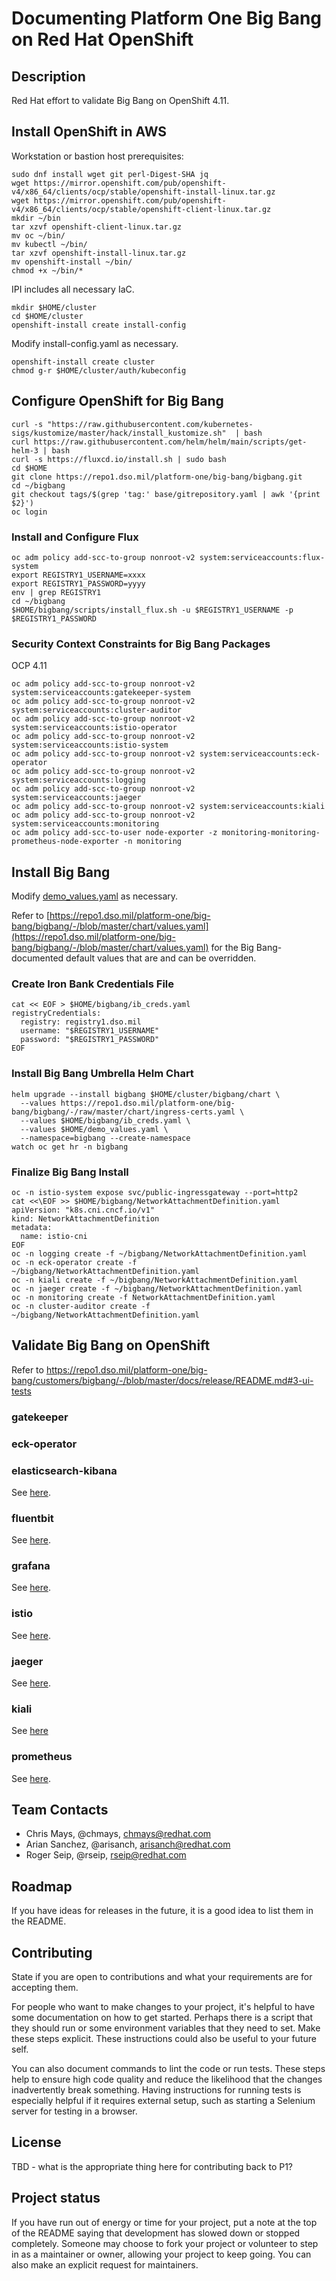 # Documenting Platform One Big Bang on Red Hat OpenShift

## Description

Red Hat effort to validate Big Bang on OpenShift 4.11.

## Install OpenShift in AWS

Workstation or bastion host prerequisites:
```
sudo dnf install wget git perl-Digest-SHA jq
wget https://mirror.openshift.com/pub/openshift-v4/x86_64/clients/ocp/stable/openshift-install-linux.tar.gz
wget https://mirror.openshift.com/pub/openshift-v4/x86_64/clients/ocp/stable/openshift-client-linux.tar.gz
mkdir ~/bin
tar xzvf openshift-client-linux.tar.gz
mv oc ~/bin/
mv kubectl ~/bin/
tar xzvf openshift-install-linux.tar.gz
mv openshift-install ~/bin/
chmod +x ~/bin/*
```

IPI includes all necessary IaC.

```
mkdir $HOME/cluster
cd $HOME/cluster
openshift-install create install-config
```

Modify install-config.yaml as necessary.

```
openshift-install create cluster
chmod g-r $HOME/cluster/auth/kubeconfig
```

## Configure OpenShift for Big Bang

```
curl -s "https://raw.githubusercontent.com/kubernetes-sigs/kustomize/master/hack/install_kustomize.sh"  | bash
curl https://raw.githubusercontent.com/helm/helm/main/scripts/get-helm-3 | bash
curl -s https://fluxcd.io/install.sh | sudo bash
cd $HOME
git clone https://repo1.dso.mil/platform-one/big-bang/bigbang.git
cd ~/bigbang
git checkout tags/$(grep 'tag:' base/gitrepository.yaml | awk '{print $2}')
oc login
```

### Install and Configure Flux
```
oc adm policy add-scc-to-group nonroot-v2 system:serviceaccounts:flux-system
export REGISTRY1_USERNAME=xxxx
export REGISTRY1_PASSWORD=yyyy
env | grep REGISTRY1
cd ~/bigbang
$HOME/bigbang/scripts/install_flux.sh -u $REGISTRY1_USERNAME -p $REGISTRY1_PASSWORD
```

### Security Context Constraints for Big Bang Packages

OCP 4.11

```
oc adm policy add-scc-to-group nonroot-v2 system:serviceaccounts:gatekeeper-system
oc adm policy add-scc-to-group nonroot-v2 system:serviceaccounts:cluster-auditor
oc adm policy add-scc-to-group nonroot-v2 system:serviceaccounts:istio-operator
oc adm policy add-scc-to-group nonroot-v2 system:serviceaccounts:istio-system
oc adm policy add-scc-to-group nonroot-v2 system:serviceaccounts:eck-operator
oc adm policy add-scc-to-group nonroot-v2 system:serviceaccounts:logging
oc adm policy add-scc-to-group nonroot-v2 system:serviceaccounts:jaeger
oc adm policy add-scc-to-group nonroot-v2 system:serviceaccounts:kiali
oc adm policy add-scc-to-group nonroot-v2 system:serviceaccounts:monitoring
oc adm policy add-scc-to-user node-exporter -z monitoring-monitoring-prometheus-node-exporter -n monitoring
```

## Install Big Bang

Modify [demo_values.yaml](demo_values.yaml) as necessary.

Refer to [https://repo1.dso.mil/platform-one/big-bang/bigbang/-/blob/master/chart/values.yaml](https://repo1.dso.mil/platform-one/big-bang/bigbang/-/blob/master/chart/values.yaml) for the Big Bang-documented default values that are and can be overridden.

### Create Iron Bank Credentials File
```
cat << EOF > $HOME/bigbang/ib_creds.yaml
registryCredentials:
  registry: registry1.dso.mil
  username: "$REGISTRY1_USERNAME"
  password: "$REGISTRY1_PASSWORD"
EOF
```

### Install Big Bang Umbrella Helm Chart
```
helm upgrade --install bigbang $HOME/cluster/bigbang/chart \
  --values https://repo1.dso.mil/platform-one/big-bang/bigbang/-/raw/master/chart/ingress-certs.yaml \
  --values $HOME/bigbang/ib_creds.yaml \
  --values $HOME/demo_values.yaml \
  --namespace=bigbang --create-namespace
watch oc get hr -n bigbang
```

### Finalize Big Bang Install

```
oc -n istio-system expose svc/public-ingressgateway --port=http2
cat <<\EOF >> $HOME/bigbang/NetworkAttachmentDefinition.yaml
apiVersion: "k8s.cni.cncf.io/v1"
kind: NetworkAttachmentDefinition
metadata:
  name: istio-cni
EOF
oc -n logging create -f ~/bigbang/NetworkAttachmentDefinition.yaml
oc -n eck-operator create -f ~/bigbang/NetworkAttachmentDefinition.yaml
oc -n kiali create -f ~/bigbang/NetworkAttachmentDefinition.yaml
oc -n jaeger create -f ~/bigbang/NetworkAttachmentDefinition.yaml
oc -n monitoring create -f NetworkAttachmentDefinition.yaml
oc -n cluster-auditor create -f ~/bigbang/NetworkAttachmentDefinition.yaml
```

## Validate Big Bang on OpenShift

Refer to https://repo1.dso.mil/platform-one/big-bang/customers/bigbang/-/blob/master/docs/release/README.md#3-ui-tests

### gatekeeper

### eck-operator

### elasticsearch-kibana

See [here](elasticsearch-kibana.md).
### fluentbit

See [here](fluentbit.md).
### grafana

See [here](grafana.md).
### istio

See [here](istio.md).
### jaeger

See [here](jaeger.md).
### kiali

See [here](kiali.md)
### prometheus

See [here](prometheus.md).

## Team Contacts

- Chris Mays, @chmays, chmays@redhat.com
- Arian Sanchez, @arisanch, arisanch@redhat.com
- Roger Seip, @rseip, rseip@redhat.com

## Roadmap
If you have ideas for releases in the future, it is a good idea to list them in the README.

## Contributing
State if you are open to contributions and what your requirements are for accepting them.

For people who want to make changes to your project, it's helpful to have some documentation on how to get started. Perhaps there is a script that they should run or some environment variables that they need to set. Make these steps explicit. These instructions could also be useful to your future self.

You can also document commands to lint the code or run tests. These steps help to ensure high code quality and reduce the likelihood that the changes inadvertently break something. Having instructions for running tests is especially helpful if it requires external setup, such as starting a Selenium server for testing in a browser.

## License

TBD - what is the appropriate thing here for contributing back to P1?

## Project status
If you have run out of energy or time for your project, put a note at the top of the README saying that development has slowed down or stopped completely. Someone may choose to fork your project or volunteer to step in as a maintainer or owner, allowing your project to keep going. You can also make an explicit request for maintainers.

